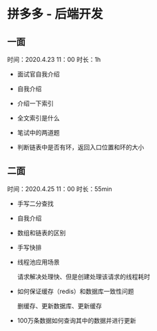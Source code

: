 # 拼多多 - 后端开发

## 一面

时间：2020.4.23 11：00 时长：1h

- 面试官自我介绍

- 自我介绍

- 介绍一下索引

- 全文索引是什么

- 笔试中的两道题

- 判断链表中是否有环，返回入口位置和环的大小

## 二面

时间：2020.4.25 11：00 时长：55min

- 手写二分查找

- 自我介绍

- 数组和链表的区别

- 手写快排

- 线程池应用场景

    请求解决处理快、但是创建处理该请求的线程耗时

- 如何保证缓存（redis）和数据库一致性问题

    删缓存、更新数据库、更新缓存

- 100万条数据如何查询其中的数据并进行更新
